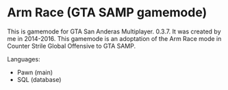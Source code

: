 # Arm Race (GTA SAMP gamemode)
This is gamemode for GTA San Anderas Multiplayer. 0.3.7. It was created by me in 2014-2016. This gamemode is an adoptation of the Arm Race mode in Counter Strile Global Offensive to GTA SAMP.

Languages:
- Pawn (main)
- SQL (database)
